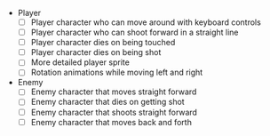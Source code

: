 - Player
	- [ ] Player character who can move around with keyboard controls
	- [ ] Player character who can shoot forward in a straight line
	- [ ] Player character dies on being touched
	- [ ] Player character dies on being shot
	- [ ] More detailed player sprite
	- [ ] Rotation animations while moving left and right
	
- Enemy
	- [ ] Enemy character that moves straight forward
	- [ ] Enemy character that dies on getting shot
	- [ ] Enemy character that shoots straight forward
	- [ ] Enemy character that moves back and forth